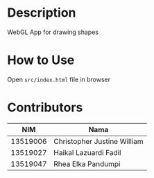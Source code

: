# Description
WebGL App for drawing shapes

# How to Use
Open ```src/index.html``` file in browser

# Contributors
| NIM      |Nama                          |
| ---------| ---------------------------- |
| 13519006 | Christopher Justine William  |
| 13519027 | Haikal Lazuardi Fadil        |
| 13519047 | Rhea Elka Pandumpi           |